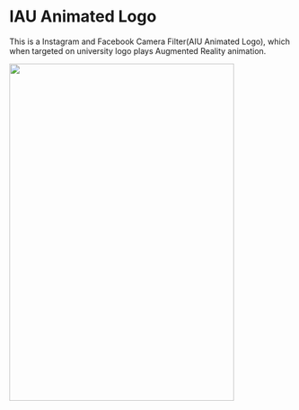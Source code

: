 # IAU Animated Logo
 
This is a Instagram and Facebook Camera Filter(AIU Animated Logo), which when targeted on university logo plays Augmented Reality animation.

<img src="https://github.com/karybekov22/IAU-Animated-Logo/blob/master/ezgif-5-1aee11090a6c.gif" width="400" height="600">
